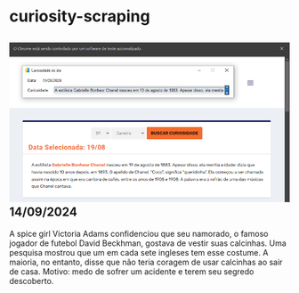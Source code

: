 # curiosity-scraping
![Budget](./execucao.png)
14/09/2024
-
A spice girl Victoria Adams confidenciou que seu namorado, o famoso jogador de futebol David Beckhman, gostava de vestir suas calcinhas. Uma pesquisa mostrou que um em cada sete ingleses tem esse costume. A maioria, no entanto, disse que não teria coragem de usar calcinhas ao sair de casa. Motivo: medo de sofrer um acidente e terem seu segredo descoberto.
